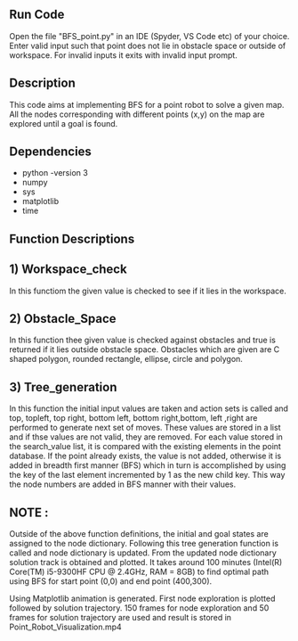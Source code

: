 ## Run Code

Open the file "BFS_point.py" in an IDE (Spyder, VS Code etc) of your choice. Enter valid input such that point does not lie in obstacle space or outside of workspace. For invalid inputs it exits with invalid input prompt.  

## Description
This code aims at implementing BFS for a point robot to solve a given map. All the nodes corresponding with different points (x,y) on the map are explored until a goal is found.

## Dependencies
* python -version 3
* numpy
* sys
* matplotlib
* time

## Function Descriptions 

## 1) Workspace_check
 
In this functiom the given value is checked to see if it lies in the workspace.  

## 2) Obstacle_Space 

In this function thee given value is checked against obstacles and true is returned if it lies outside obstacle space. Obstacles which are given are C shaped polygon, rounded rectangle, ellipse, circle and polygon.  

## 3) Tree_generation

In this function the initial input values are taken and action sets is called and top, topleft, top right, bottom left, bottom right,bottom, left ,right are performed to generate next set of moves. These values are stored in a list and if  thse values are not valid, they are removed. For each value stored in the search_value list, it is compared with the existing elements in the point database. If the point already exists, the value is not added, otherwise it is added in breadth first manner (BFS) which in turn is accomplished by using the key of the last element incremented by 1 as the new child key. This way the node numbers are added in BFS manner with their values. 

##  NOTE : 

Outside of the above function definitions, the initial and goal states are assigned to the node dictionary. Following this tree generation function is called and node dictionary is updated. From the updated node dictionary solution track is obtained and plotted. It takes around 100 minutes (Intel(R) Core(TM) i5-9300HF CPU @ 2.4GHz, RAM = 8GB) to find optimal path using BFS for start point (0,0) and end point (400,300).

Using Matplotlib animation is generated. First node exploration is plotted followed by solution trajectory. 150 frames for node exploration and 50 frames for solution trajectory are used and result is stored in Point_Robot_Visualization.mp4 



